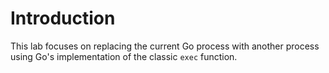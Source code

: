 # Introduction

This lab focuses on replacing the current Go process with another process using Go's implementation of the classic `exec` function.
